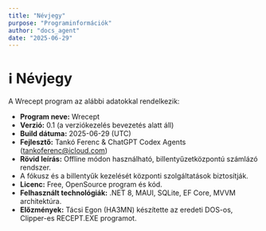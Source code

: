 ```yaml
---
title: "Névjegy"
purpose: "Programinformációk"
author: "docs_agent"
date: "2025-06-29"
---
```


# ℹ️ Névjegy

A Wrecept program az alábbi adatokkal rendelkezik:

- **Program neve:** Wrecept
- **Verzió:** 0.1 (a verziókezelés bevezetés alatt áll)
- **Build dátuma:** 2025-06-29 (UTC)
- **Fejlesztő:** Tankó Ferenc & ChatGPT Codex Agents (<tankoferenc@icloud.com>)
- **Rövid leírás:** Offline módon használható, billentyűzetközpontú számlázó rendszer.
- A fókusz és a billentyűk kezelését központi szolgáltatások biztosítják.
- **Licenc:** Free, OpenSource program és kód.
- **Felhasznált technológiák:** .NET 8, MAUI, SQLite, EF Core, MVVM architektúra.
- **Előzmények:** Tácsi Egon (HA3MN) készítette az eredeti DOS-os, Clipper-es RECEPT.EXE programot.

